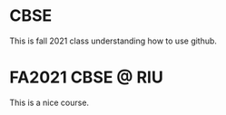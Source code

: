 # CBSE
This is fall 2021 class understanding how to use github.

# FA2021 CBSE @ RIU
This is a nice course.
